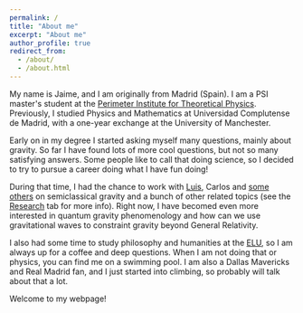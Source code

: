 ```yaml
---
permalink: /
title: "About me"
excerpt: "About me"
author_profile: true
redirect_from: 
  - /about/
  - /about.html
---
```

My name is Jaime, and I am originally from Madrid (Spain). I am a PSI master's student at the [Perimeter Institute for Theoretical Physics](https://perimeterinstitute.ca/psi-masters-program). Previously, I studied Physics and Mathematics at Universidad Complutense de Madrid, with a one-year exchange at the University of Manchester. 

Early on in my degree I started asking myself many questions, mainly about gravity. So far I have found lots of more cool questions, but not so many satisfying answers. Some people like to call that doing science, so I decided to try to pursue a career doing what I have fun doing! 

During that time, I had the chance to work with [Luis](https://sites.google.com/site/luisjgaray/home), Carlos and [some others](https://sites.google.com/view/qfg-group/members?authuser=0) on semiclassical gravity and a bunch of other related topics (see the [Research](https://jredondoyuste.github.io/research/) tab for more info). Right now, I have becomed even more interested in quantum gravity phenomenology and how can we use gravitational waves to constraint gravity beyond General Relativity.

I also had some time to study philosophy and humanities at the [ELU](https://elufv.com), so I am always up for a coffee and deep questions. When I am not doing that or physics, you can find me on a swimming pool. I am also a Dallas Mavericks and Real Madrid fan, and I just started into climbing, so probably will talk about that a lot.

Welcome to my webpage! 

